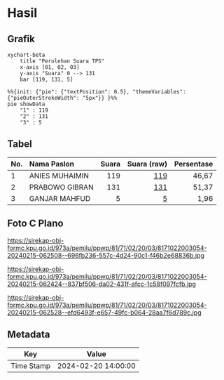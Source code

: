 # Hasil

## Grafik

```mermaid
xychart-beta
    title "Perolehan Suara TPS"
    x-axis [01, 02, 03]
    y-axis "Suara" 0 --> 131
    bar [119, 131, 5]
```

```mermaid
%%{init: {"pie": {"textPosition": 0.5}, "themeVariables": {"pieOuterStrokeWidth": "5px"}} }%%
pie showData
    "1" : 119
    "2" : 131
    "3" : 5
```

## Tabel

| No. | Nama Paslon    | Suara | Suara (raw) | Persentase |
|:--- |:-------------- | -----:| -----------:| ----------:|
| 1   | ANIES MUHAIMIN | 119   | [119][p-1]  | 46,67      |
| 2   | PRABOWO GIBRAN | 131   | [131][p-2]  | 51,37      |
| 3   | GANJAR MAHFUD  | 5     | [5][p-3]    | 1,96       |


[p-1]: https://github.com/gigit-pemilu/pemilu-2024-81-maluku/blob/main/pilpres/hitung-suara/sub/81-maluku/sub/71-kota-ambon/sub/02-sirimau/sub/2003-batu-merah/sub/054-tps/sub/paslon-1.txt
[p-2]: https://github.com/gigit-pemilu/pemilu-2024-81-maluku/blob/main/pilpres/hitung-suara/sub/81-maluku/sub/71-kota-ambon/sub/02-sirimau/sub/2003-batu-merah/sub/054-tps/sub/paslon-2.txt
[p-3]: https://github.com/gigit-pemilu/pemilu-2024-81-maluku/blob/main/pilpres/hitung-suara/sub/81-maluku/sub/71-kota-ambon/sub/02-sirimau/sub/2003-batu-merah/sub/054-tps/sub/paslon-3.txt

## Foto C Plano

https://sirekap-obj-formc.kpu.go.id/973a/pemilu/ppwp/81/71/02/20/03/8171022003054-20240215-062508--696fb236-557c-4d24-90c1-f46b2e68836b.jpg

https://sirekap-obj-formc.kpu.go.id/973a/pemilu/ppwp/81/71/02/20/03/8171022003054-20240215-062424--837bf506-da02-431f-afcc-1c58f097fcfb.jpg

https://sirekap-obj-formc.kpu.go.id/973a/pemilu/ppwp/81/71/02/20/03/8171022003054-20240215-062528--efd6493f-e657-49fc-b064-28aa7f6d789c.jpg


## Metadata

| Key        | Value               |
| ---------- | ------------------- |
| Time Stamp | 2024-02-20 14:00:00 |



